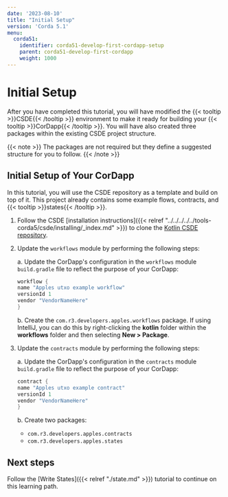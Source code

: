 ```yaml
---
date: '2023-08-10'
title: "Initial Setup"
version: 'Corda 5.1'
menu:
  corda51:
    identifier: corda51-develop-first-cordapp-setup
    parent: corda51-develop-first-cordapp
    weight: 1000
---
```


# Initial Setup

After you have completed this tutorial, you will have modified the {{< tooltip >}}CSDE{{< /tooltip >}} environment to make it ready for building your {{< tooltip >}}CorDapp{{< /tooltip >}}.
You will have also created three packages within the existing CSDE project structure.

{{< note >}}
The packages are not required but they define a suggested structure for you to follow.
{{< /note >}}

## Initial Setup of Your CorDapp

In this tutorial, you will use the CSDE repository as a template and build on top of it.
This project already contains some example flows, contracts, and {{< tooltip >}}states{{< /tooltip >}}.

1. Follow the CSDE [installation instructions]({{< relref "../../../../../tools-corda5/csde/installing/_index.md" >}}) to clone the [Kotlin CSDE repository](https://github.com/corda/CSDE-cordapp-template-kotlin).

2. Update the `workflows` module by performing the following steps:

   a. Update the CorDapp's configuration in the `workflows` module `build.gradle` file to reflect the purpose of your CorDapp:
      ```kotlin
      workflow {
      name "Apples utxo example workflow"
      versionId 1
      vendor "VendorNameHere"
      }
      ```

   b. Create the `com.r3.developers.apples.workflows` package. If using IntelliJ, you can do this by right-clicking
the **kotlin** folder within the **workflows** folder and then selecting **New > Package**.

3. Update the `contracts` module by performing the following steps:

   a. Update the CorDapp's configuration in the `contracts` module `build.gradle` file to reflect the purpose of your CorDapp:
      ```kotlin
      contract {
      name "Apples utxo example contract"
      versionId 1
      vendor "VendorNameHere"
      }
      ```

   b. Create two packages:

   * `com.r3.developers.apples.contracts`
   * `com.r3.developers.apples.states`


## Next steps

Follow the [Write States]({{< relref "./state.md" >}}) tutorial to continue on this learning path.
